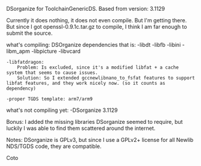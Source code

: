 DSorganize for ToolchainGenericDS. Based from version: 3.1129

Currently it does nothing, it does not even compile. But I'm getting there.
But since I got openssl-0.9.1c.tar.gz to compile, I think I am far enough to submit the source.


what's compiling:
DSOrganize dependencies that is:
	-libdt
	-libfb
	-libini
	-libm_apm
	-libpicture
	-libvcard
	
	-libfatdragon:
		Problem: Is excluded, since it's a modified libfat + a cache system that seems to cause issues. 
		Solution: So I extended gccnewlibnano_to_fsfat features to support libfat features, and they work nicely now. (so it counts as dependency)

	-proper TGDS template: arm7/arm9
	
what's not compiling yet:
	-DSorganize 3.1129
	
Bonus:
I added the missing libraries DSorganize seemed to require, but luckily I was able to find them scattered around the internet.

Notes:
DSorganize is GPLv3, but since I use a GPLv2+ license for all Newlib NDS/TGDS code, they are compatible.

Coto
